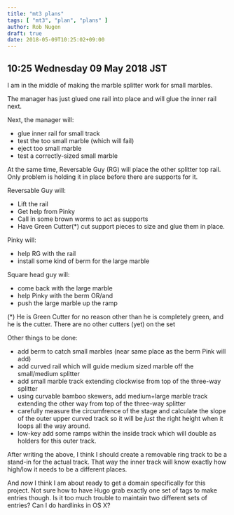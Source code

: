 ```yaml
---
title: "mt3 plans"
tags: [ "mt3", "plan", "plans" ]
author: Rob Nugen
draft: true
date: 2018-05-09T10:25:02+09:00
---
```


## 10:25 Wednesday 09 May 2018 JST

I am in the middle of making the marble splitter work for small
marbles.

The manager has just glued one rail into place and will glue the inner
rail next.

Next, the manager will:

* glue inner rail for small track
* test the too small marble (which will fail)
* eject too small marble
* test a correctly-sized small marble

At the same time, Reversable Guy (RG) will place the other splitter
top rail.  Only problem is holding it in place before there are
supports for it.

Reversable Guy will:

* Lift the rail
* Get help from Pinky
* Call in some brown worms to act as supports
* Have Green Cutter(*) cut support
  pieces to size and glue them in place.

Pinky will:

* help RG with the rail
* install some kind of berm for the large marble

Square head guy will:

* come back with the large marble
* help Pinky with the berm OR/and
* push the large marble up the ramp

(*) He is Green Cutter for no reason other than he is completely
green, and he is the cutter.  There are no other cutters (yet) on the
set

Other things to be done:

* add berm to catch small marbles (near same place as the berm Pink
  will add)
* add curved rail which will guide medium sized marble off the
  small/medium splitter
* add small marble track extending clockwise from top of the three-way splitter
* using curvable bamboo skewers, add medium+large marble track extending the other way from top of the
  three-way splitter
* carefully measure the circumfrence of the stage and calculate the
  slope of the outer upper curved track so it will be *just* the right
  height when it loops all the way around.
* low-key add some ramps within the inside track which will double as
  holders for this outer track.

After writing the above, I think I should create a removable ring
track to be a stand-in for the actual track.  That way the inner track
will know exactly how high/low it needs to be a different places.

And *now* I think I am about ready to get a domain specifically for
this project.  Not sure how to have Hugo grab exactly one set of tags
to make entries though.  Is it too much trouble to maintain two
different sets of entries?  Can I do hardlinks in OS X?



